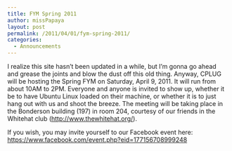 ```yaml
---
title: FYM Spring 2011
author: missPapaya
layout: post
permalink: /2011/04/01/fym-spring-2011/
categories:
  - Announcements
---
```

I realize this site hasn&#8217;t been updated in a while, but I&#8217;m gonna go ahead and grease the joints and blow the dust off this old thing. Anyway, CPLUG will be hosting the Spring FYM on Saturday, April 9, 2011. It will run from about 10AM to 2PM. Everyone and anyone is invited to show up, whether it be to have Ubuntu Linux loaded on their machine, or whether it is to just hang out with us and shoot the breeze. The meeting will be taking place in the Bonderson building (197) in room 204, courtesy of our friends in the Whitehat club (<http://www.thewhitehat.org/>).

If you wish, you may invite yourself to our Facebook event here: <https://www.facebook.com/event.php?eid=177156708999248>